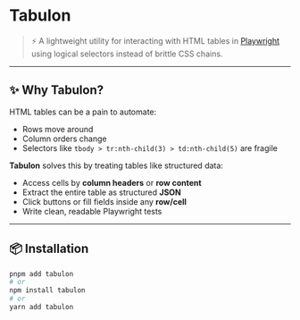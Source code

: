 # Tabulon

> ⚡ A lightweight utility for interacting with HTML tables in [Playwright](https://playwright.dev) using logical selectors instead of brittle CSS chains.

---

## ✨ Why Tabulon?

HTML tables can be a pain to automate:

- Rows move around
- Column orders change
- Selectors like `tbody > tr:nth-child(3) > td:nth-child(5)` are fragile

**Tabulon** solves this by treating tables like structured data:

- Access cells by **column headers** or **row content**
- Extract the entire table as structured **JSON**
- Click buttons or fill fields inside any **row/cell**
- Write clean, readable Playwright tests

---

## 📦 Installation

```bash
pnpm add tabulon
# or
npm install tabulon
# or
yarn add tabulon
